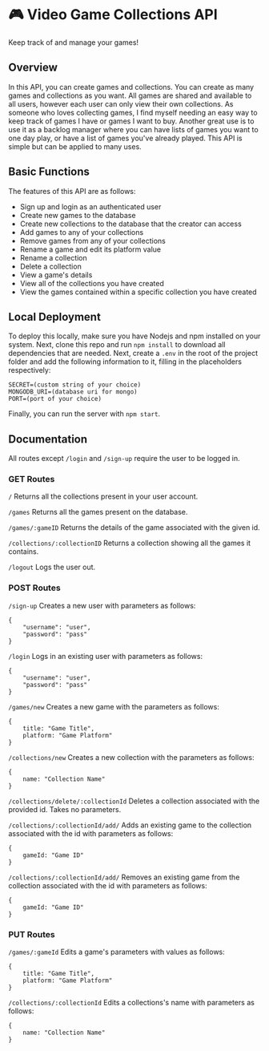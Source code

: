 # 🎮 Video Game Collections API

Keep track of and manage your games!

## Overview

In this API, you can create games and collections. You can create as many games and collections as you want. All games are shared and available to all users, however each user can only view their own collections. As someone who loves collecting games, I find myself needing an easy way to keep track of games I have or games I want to buy. Another great use is to use it as a backlog manager where you can have lists of games you want to one day play, or have a list of games you've already played. This API is simple but can be applied to many uses.

## Basic Functions

The features of this API are as follows:

- Sign up and login as an authenticated user
- Create new games to the database
- Create new collections to the database that the creator can access
- Add games to any of your collections
- Remove games from any of your collections
- Rename a game and edit its platform value
- Rename a collection
- Delete a collection
- View a game's details
- View all of the collections you have created
- View the games contained within a specific collection you have created

## Local Deployment

To deploy this locally, make sure you have Nodejs and npm installed on your system. Next, clone this repo and run `npm install` to download all dependencies that are needed. Next, create a `.env` in the root of the project folder and add the following information to it, filling in the placeholders respectively:

```.env
SECRET=(custom string of your choice)
MONGODB_URI=(database uri for mongo)
PORT=(port of your choice)
```

Finally, you can run the server with `npm start`.

## Documentation

All routes except `/login` and `/sign-up` require the user to be logged in.

### GET Routes

`/`
Returns all the collections present in your user account.

`/games`
Returns all the games present on the database.

`/games/:gameID`
Returns the details of the game associated with the given id.

`/collections/:collectionID`
Returns a collection showing all the games it contains.

`/logout`
Logs the user out.

### POST Routes

`/sign-up`
Creates a new user with parameters as follows:

```
{
    "username": "user",
    "password": "pass"
}
```

`/login`
Logs in an existing user with parameters as follows:

```
{
    "username": "user",
    "password": "pass"
}
```

`/games/new`
Creates a new game with the parameters as follows:

```
{
    title: "Game Title",
    platform: "Game Platform"
}
```

`/collections/new`
Creates a new collection with the parameters as follows:

```
{
    name: "Collection Name"
}
```

`/collections/delete/:collectionId`
Deletes a collection associated with the provided id. Takes no parameters.

`/collections/:collectionId/add/`
Adds an existing game to the collection associated with the id with parameters as follows:

```
{
    gameId: "Game ID"
}
```

`/collections/:collectionId/add/`
Removes an existing game from the collection associated with the id with parameters as follows:

```
{
    gameId: "Game ID"
}
```

### PUT Routes

`/games/:gameId`
Edits a game's parameters with values as follows:

```
{
    title: "Game Title",
    platform: "Game Platform"
}
```

`/collections/:collectionId`
Edits a collections's name with parameters as follows:

```
{
    name: "Collection Name"
}
```
